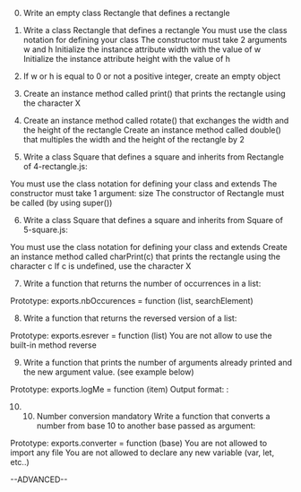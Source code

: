 0. Write an empty class Rectangle that defines a rectangle

1. Write a class Rectangle that defines a rectangle
You must use the class notation for defining your class
The constructor must take 2 arguments w and h
Initialize the instance attribute width with the value of w
Initialize the instance attribute height with the value of h

2. If w or h is equal to 0 or not a positive integer, create an empty object

3. Create an instance method called print() that prints the rectangle using the character X

4. Create an instance method called rotate() that exchanges the width and the height of the rectangle
Create an instance method called double() that multiples the width and the height of the rectangle by 2

5. Write a class Square that defines a square and inherits from Rectangle of 4-rectangle.js:

You must use the class notation for defining your class and extends
The constructor must take 1 argument: size
The constructor of Rectangle must be called (by using super())

6. Write a class Square that defines a square and inherits from Square of 5-square.js:

You must use the class notation for defining your class and extends
Create an instance method called charPrint(c) that prints the rectangle using the character c
If c is undefined, use the character X

7. Write a function that returns the number of occurrences in a list:

Prototype: exports.nbOccurences = function (list, searchElement)

8. Write a function that returns the reversed version of a list:

Prototype: exports.esrever = function (list)
You are not allow to use the built-in method reverse

9. Write a function that prints the number of arguments already printed and the new argument value. (see example below)

Prototype: exports.logMe = function (item)
Output format: <number arguments already printed>: <current argument value>

10. 10. Number conversion
mandatory
Write a function that converts a number from base 10 to another base passed as argument:

Prototype: exports.converter = function (base)
You are not allowed to import any file
You are not allowed to declare any new variable (var, let, etc..)

--ADVANCED--
